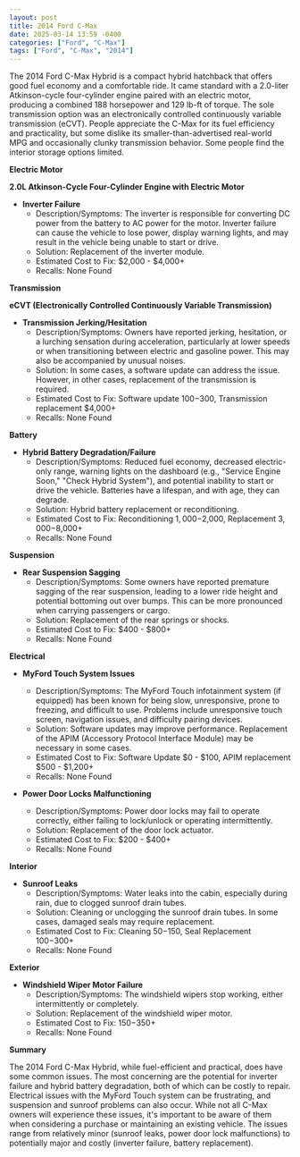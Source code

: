 ```yaml
---
layout: post
title: 2014 Ford C-Max
date: 2025-03-14 13:59 -0400
categories: ["Ford", "C-Max"]
tags: ["Ford", "C-Max", "2014"]
---
```

The 2014 Ford C-Max Hybrid is a compact hybrid hatchback that offers good fuel economy and a comfortable ride. It came standard with a 2.0-liter Atkinson-cycle four-cylinder engine paired with an electric motor, producing a combined 188 horsepower and 129 lb-ft of torque. The sole transmission option was an electronically controlled continuously variable transmission (eCVT). People appreciate the C-Max for its fuel efficiency and practicality, but some dislike its smaller-than-advertised real-world MPG and occasionally clunky transmission behavior. Some people find the interior storage options limited.

**Electric Motor**

**2.0L Atkinson-Cycle Four-Cylinder Engine with Electric Motor**

*   **Inverter Failure**
    *   Description/Symptoms: The inverter is responsible for converting DC power from the battery to AC power for the motor. Inverter failure can cause the vehicle to lose power, display warning lights, and may result in the vehicle being unable to start or drive.
    *   Solution: Replacement of the inverter module.
    *   Estimated Cost to Fix: $2,000 - $4,000+
    *   Recalls: None Found

**Transmission**

**eCVT (Electronically Controlled Continuously Variable Transmission)**

*   **Transmission Jerking/Hesitation**
    *   Description/Symptoms: Owners have reported jerking, hesitation, or a lurching sensation during acceleration, particularly at lower speeds or when transitioning between electric and gasoline power. This may also be accompanied by unusual noises.
    *   Solution: In some cases, a software update can address the issue. However, in other cases, replacement of the transmission is required.
    *   Estimated Cost to Fix: Software update $100-$300, Transmission replacement $4,000+
    *   Recalls: None Found

**Battery**

*   **Hybrid Battery Degradation/Failure**
    *   Description/Symptoms: Reduced fuel economy, decreased electric-only range, warning lights on the dashboard (e.g., "Service Engine Soon," "Check Hybrid System"), and potential inability to start or drive the vehicle. Batteries have a lifespan, and with age, they can degrade.
    *   Solution: Hybrid battery replacement or reconditioning.
    *   Estimated Cost to Fix: Reconditioning $1,000-$2,000, Replacement $3,000-$8,000+
    *   Recalls: None Found

**Suspension**

*   **Rear Suspension Sagging**
    *   Description/Symptoms: Some owners have reported premature sagging of the rear suspension, leading to a lower ride height and potential bottoming out over bumps. This can be more pronounced when carrying passengers or cargo.
    *   Solution: Replacement of the rear springs or shocks.
    *   Estimated Cost to Fix: $400 - $800+
    *   Recalls: None Found

**Electrical**

*   **MyFord Touch System Issues**
    *   Description/Symptoms: The MyFord Touch infotainment system (if equipped) has been known for being slow, unresponsive, prone to freezing, and difficult to use. Problems include unresponsive touch screen, navigation issues, and difficulty pairing devices.
    *   Solution: Software updates may improve performance. Replacement of the APIM (Accessory Protocol Interface Module) may be necessary in some cases.
    *   Estimated Cost to Fix: Software Update $0 - $100, APIM replacement $500 - $1,200+
    *   Recalls: None Found

*   **Power Door Locks Malfunctioning**
    *   Description/Symptoms: Power door locks may fail to operate correctly, either failing to lock/unlock or operating intermittently.
    *   Solution: Replacement of the door lock actuator.
    *   Estimated Cost to Fix: $200 - $400+
    *   Recalls: None Found

**Interior**

*   **Sunroof Leaks**
    *   Description/Symptoms: Water leaks into the cabin, especially during rain, due to clogged sunroof drain tubes.
    *   Solution: Cleaning or unclogging the sunroof drain tubes. In some cases, damaged seals may require replacement.
    *   Estimated Cost to Fix: Cleaning $50-$150, Seal Replacement $100-$300+
    *   Recalls: None Found

**Exterior**

*   **Windshield Wiper Motor Failure**
    *   Description/Symptoms: The windshield wipers stop working, either intermittently or completely.
    *   Solution: Replacement of the windshield wiper motor.
    *   Estimated Cost to Fix: $150-$350+
    *   Recalls: None Found

**Summary**

The 2014 Ford C-Max Hybrid, while fuel-efficient and practical, does have some common issues. The most concerning are the potential for inverter failure and hybrid battery degradation, both of which can be costly to repair. Electrical issues with the MyFord Touch system can be frustrating, and suspension and sunroof problems can also occur. While not all C-Max owners will experience these issues, it's important to be aware of them when considering a purchase or maintaining an existing vehicle. The issues range from relatively minor (sunroof leaks, power door lock malfunctions) to potentially major and costly (inverter failure, battery replacement).

